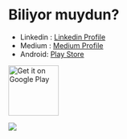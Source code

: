# Biliyor muydun?

- Linkedin : [Linkedin Profile](https://www.linkedin.com/in/buğra-yetkin-055005190/)
- Medium : [Medium Profile](https://medium.com/@bugrayetkinn)
- Android: [Play Store](https://play.google.com/store/apps/details?id=com.yetkin.biliyormuydun)

 <a href="https://play.google.com/store/apps/details?id=com.yetkin.biliyormuydun" target="_blank"><img alt="Get it on Google Play" height="100" src="https://user-images.githubusercontent.com/619186/52173136-d416fd00-2764-11e9-9599-7c098c14bb37.png" /></a>
 
 
 <img src="https://www.linkpicture.com/q/Screenshot_1_54.png" type="image">
